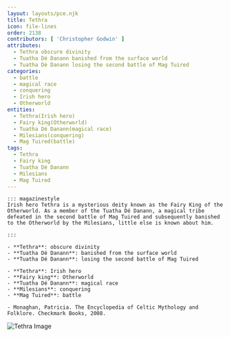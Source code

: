 ```yaml
---
layout: layouts/pce.njk
title: Tethra
icon: file-lines
order: 2138
contributors: [ 'Christopher Godwin' ]
attributes:
  - Tethra obscure divinity
  - Tuatha Dé Danann banished from the surface world
  - Tuatha Dé Danann losing the second battle of Mag Tuired
categories:
  - battle
  - magical race
  - conquering
  - Irish hero
  - Otherworld
entities:
  - Tethra(Irish hero)
  - Fairy king(Otherworld)
  - Tuatha Dé Danann(magical race)
  - Milesians(conquering)
  - Mag Tuired(battle)
tags:
  - Tethra
  - Fairy king
  - Tuatha Dé Danann
  - Milesians
  - Mag Tuired
---
```

``` tab [group1:Info]
::: magazinestyle
Irish hero Tethra is a mysterious deity known as the Fairy King of the Otherworld. As a member of the Tuatha Dé Danann, a magical tribe defeated in the second battle of Mag Tuired and subsequently banished to the Otherworld by the Milesians, little else is known about him.

:::
```
``` tab [group1:Attributes]
- **Tethra**: obscure divinity
- **Tuatha Dé Danann**: banished from the surface world
- **Tuatha Dé Danann**: losing the second battle of Mag Tuired
```
``` tab [group1:Entities]
- **Tethra**: Irish hero
- **Fairy king**: Otherworld
- **Tuatha Dé Danann**: magical race
- **Milesians**: conquering
- **Mag Tuired**: battle
```
``` tab [group1:Sources]
- Monaghan, Patricia. The Encyclopedia of Celtic Mythology and Folklore. Checkmark Books, 2008.
```
![Tethra Image]([None])
